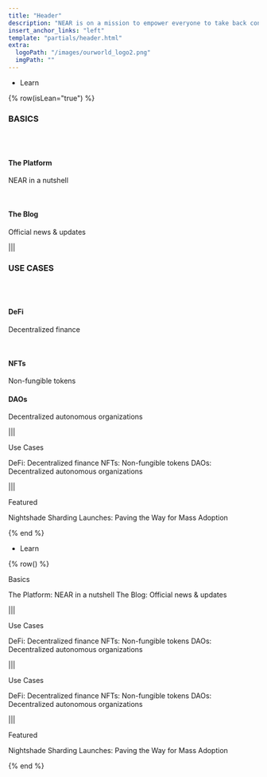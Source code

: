 ```yaml
---
title: "Header"
description: "NEAR is on a mission to empower everyone to take back control of their money, their data, and their identity. Join us."
insert_anchor_links: "left"
template: "partials/header.html"
extra:
  logoPath: "/images/ourworld_logo2.png"
  imgPath: ""
---
```


- Learn

{% row(isLean="true") %}

### BASICS

<br>
<br>

#### The Platform

NEAR in a nutshell

<br>

#### The Blog

Official news & updates

|||

### USE CASES

<br>
<br>

#### DeFi

Decentralized finance

<br>

#### NFTs

Non-fungible tokens

#### DAOs

Decentralized autonomous organizations

|||

Use Cases

DeFi: Decentralized finance
NFTs: Non-fungible tokens
DAOs: Decentralized autonomous organizations

|||

Featured

Nightshade Sharding Launches: Paving the Way for Mass Adoption

{% end %}

- Learn

{% row() %}

Basics

The Platform: NEAR in a nutshell
The Blog: Official news & updates

|||

Use Cases

DeFi: Decentralized finance
NFTs: Non-fungible tokens
DAOs: Decentralized autonomous organizations

|||

Use Cases

DeFi: Decentralized finance
NFTs: Non-fungible tokens
DAOs: Decentralized autonomous organizations

|||

Featured

Nightshade Sharding Launches: Paving the Way for Mass Adoption

{% end %}
